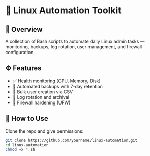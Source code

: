 # 🧰 Linux Automation Toolkit

## 🚀 Overview
A collection of Bash scripts to automate daily Linux admin tasks — monitoring, backups, log rotation, user management, and firewall configuration.

## ⚙️ Features
- ✅ Health monitoring (CPU, Memory, Disk)
- 💾 Automated backups with 7-day retention
- 👥 Bulk user creation via CSV
- 🧹 Log rotation and archival
- 🔐 Firewall hardening (UFW)

## 🧩 How to Use
Clone the repo and give permissions:
```bash
git clone https://github.com/yourname/linux-automation.git
cd linux-automation
chmod +x *.sh
